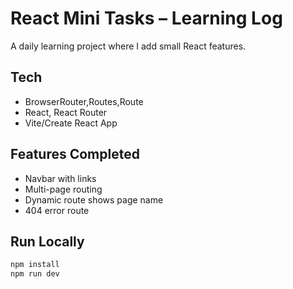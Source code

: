 # React Mini Tasks – Learning Log

A daily learning project where I add small React features.

## Tech
- BrowserRouter,Routes,Route
- React, React Router
- Vite/Create React App

## Features Completed
- Navbar with links
- Multi-page routing
- Dynamic route shows page name
- 404 error route

## Run Locally
```bash
npm install
npm run dev
